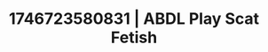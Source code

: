 ---
categories:
- Immersive erotica
- AI-generated
- Digital erotica realm
- Erotic silhouette
- Cyberpunk intimacy
- ASMR
- After dark play
- Cosplay
image: /assets/images/1746723580831.jpg
layout: post
seo:
  description: Featured content with exclusive ABDL Play, Scat Fetish. HD images available.
  keywords: ABDL Play, Scat Fetish
  og_image: /assets/images/1746723580831.jpg
  schema_type: VisualArtwork
tags:
- ABDL Play
- '#1746723580831'
- Scat Fetish
title: 1746723580831 | ABDL Play Scat Fetish
---